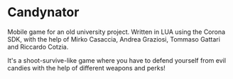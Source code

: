 # Candynator
 Mobile game for an old university project.
 Written in LUA using the Corona SDK, with the help of Mirko Casaccia, Andrea Graziosi, Tommaso Gattari and Riccardo Cotzia.
 
 It's a shoot-survive-like game where you have to defend yourself from evil candies with the help of different weapons and perks!
